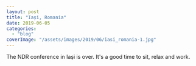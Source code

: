 ```yaml
---
layout: post
title: "Iași, Romania"
date: 2019-06-05
categories: 
  - "blog"
coverImage: "/assets/images/2019/06/iasi_romania-1.jpg"
---
```


The NDR conference in Iași is over. It's a good time to sit, relax and work.
